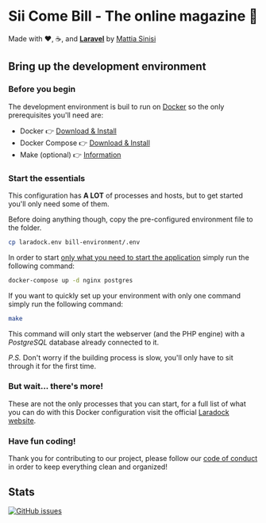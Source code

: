 # Sii Come Bill - The online magazine 📰

Made with ❤️, ☕, and **[Laravel](https://laravel.com)** by [Mattia Sinisi](https://linkedin.com/in/sinisimattia)

## Bring up the development environment

### Before you begin

The development environment is buil to run on [Docker](https://docker.com) so the only prerequisites you'll need are:

- Docker 👉 [Download & Install](https://docs.docker.com/get-docker/)
- Docker Compose 👉 [Download & Install](https://docs.docker.com/compose/install/)
- Make (optional) 👉 [Information](https://www.tutorialspoint.com/unix_commands/make.htm)

### Start the essentials

This configuration has **A LOT** of processes and hosts, but to get started you'll only need some of them.

Before doing anything though, copy the pre-configured environment file to the folder.

```bash
cp laradock.env bill-environment/.env
```

In order to start <u>only what you need to start the application</u> simply run the following command:

```bash
docker-compose up -d nginx postgres
```

If you want to quickly set up your environment with only one command simply run the following command:

```bash
make
```

This command will only start the webserver (and the PHP engine) with a *PostgreSQL* database already connected to it.

*P.S.*
Don't worry if the building process is slow,  you'll only have to sit through it for the first time.

### But wait... there's more!

These are not the only processes that you can start, for a full list of what you can do with this Docker configuration visit the official [Laradock website](https://laradock.io).

### Have fun coding!

Thank you for contributing to our project, please follow our [code of conduct](CODE_OF_CONDUCT.md) in order to keep everything clean and organized!

## Stats

[![GitHub issues](https://img.shields.io/github/issues/sinisimattia/bill?color=gray&logo=github&style=for-the-badge)](https://github.com/sinisimattia/bill/issues)
